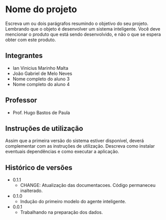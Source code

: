 # Nome do projeto

Escreva um ou dois parágrafos resumindo o objetivo do seu projeto. Lembrando que o objeto é desenvolver um sistema inteligente. Você deve mencionar o produto que está sendo desenvolvido, e não o que se espera obter com este produto.

## Integrantes

* Ian Vinicius Marinho Malta
* João Gabriel de Melo Neves
* Nome completo do aluno 3
* Nome completo do aluno 4

## Professor

* Prof. Hugo Bastos de Paula

## Instruções de utilização

Assim que a primeira versão do sistema estiver disponível, deverá complementar com as instruções de utilização. Descreva como instalar eventuais dependências e como executar a aplicação.

## Histórico de versões

* 0.1.1
    * CHANGE: Atualização das documentacoes. Código permaneceu inalterado.
* 0.1.0
    * Indução do primeiro modelo do agente inteligente.
* 0.0.1
    * Trabalhando na preparação dos dados.

